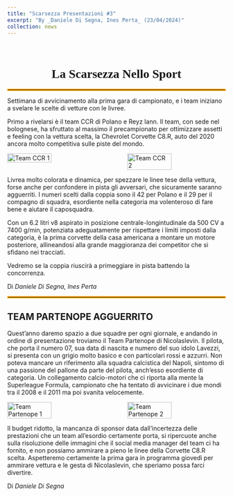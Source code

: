 ```yaml
---
title: "Scarsezza Presentazioni #3"
excerpt: "By _Daniele Di Segna, Ines Perta_ (23/04/2024)"
collection: news
---
```


<br>

<h1 style="text-align: center; font-family: Algerian;">La Scarsezza Nello Sport</h1>
<hr style="border: 2px solid orange;" />

Settimana di avvicinamento alla prima gara di campionato, e i team iniziano a svelare le scelte di vetture con le livree.

Primo a rivelarsi è il team CCR di Polano e Reyz Iann. Il team, con sede nel bolognese, ha sfruttato al massimo il precampionato per ottimizzare assetti e feeling con la vettura scelta, la Chevrolet Corvette C8.R, auto del 2020 ancora molto competitiva sulle piste del mondo.

<div style="display: flex; justify-content: space-between;">
    <img src="../news_images/team_ccr2_news.jpeg" alt="Team CCR 1" style="width:45%;"/>
    <img src="../news_images/team_ccr1_news.jpeg" alt="Team CCR 2" style="width:45%;"/>
</div>

Livrea molto colorata e dinamica, per spezzare le linee tese della vettura, forse anche per confondere in pista gli avversari, che sicuramente saranno agguerriti. I numeri scelti dalla coppia sono il 42 per Polano e il 29 per il compagno di squadra, esordiente nella categoria ma volenteroso di fare bene e aiutare il caposquadra.

Con un 6.2 litri v8 aspirato in posizione centrale-longintudinale da 500 CV a 7400 g/min, potenziata adeguatamente per rispettare i limiti imposti dalla categoria, è la prima corvette della casa americana a montare un motore posteriore, allineandosi alla grande maggioranza dei competitor che si sfidano nei tracciati.

Vedremo se la coppia riuscirà a primeggiare in pista battendo la concorrenza.

Di _Daniele Di Segna, Ines Perta_

<hr style="border: 2px solid orange;" />

## TEAM PARTENOPE AGGUERRITO

Quest’anno daremo spazio a due squadre per ogni giornale, e andando in ordine di presentazione troviamo il Team Partenope di Nicolaslevin. Il pilota, che porta il numero 07, sua data di nascita e numero del suo idolo Lavezzi, si presenta con un grigio molto basico e con particolari rossi e azzurri. Non poteva mancare un riferimento alla squadra calcistica del Napoli, sintomo di una passione del pallone da parte del pilota, anch’esso esordiente di categoria. Un collegamento calcio-motori che ci riporta alla mente la Superleague Formula, campionato che ha tentato di avvicinare i due mondi tra il 2008 e il 2011 ma poi svanita velocemente.

<div style="display: flex; justify-content: space-between;">
    <img src="../news_images/team_partenope1_news.jpeg" alt="Team Partenope 1" style="width:45%;"/>
    <img src="../news_images/team_partenope2_news.jpeg" alt="Team Partenope 2" style="width:45%;"/>
</div>

Il budget ridotto, la mancanza di sponsor data dall’incertezza delle prestazioni che un team all’esordio certamente porta, si ripercuote anche sulla risoluzione delle immagini che il social media manager del team ci ha fornito, e non possiamo ammirare a pieno le linee della Corvette C8.R scelta.
Aspetteremo certamente la prima gara in programma giovedì per ammirare vettura e le gesta di Nicolaslevin, che speriamo possa farci divertire.

Di _Daniele Di Segna_ 